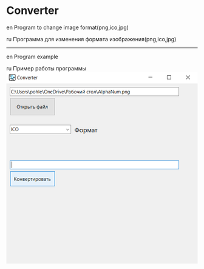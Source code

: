 # Converter
en Program to change image format(png,ico,jpg)

ru Программа для изменения формата изображения(png,ico,jpg)
____
en Program example


ru Пример работы программы
![Example](https://github.com/Gandalf329/ConverterWinForms/blob/master/images/Screenshot_1.png)
